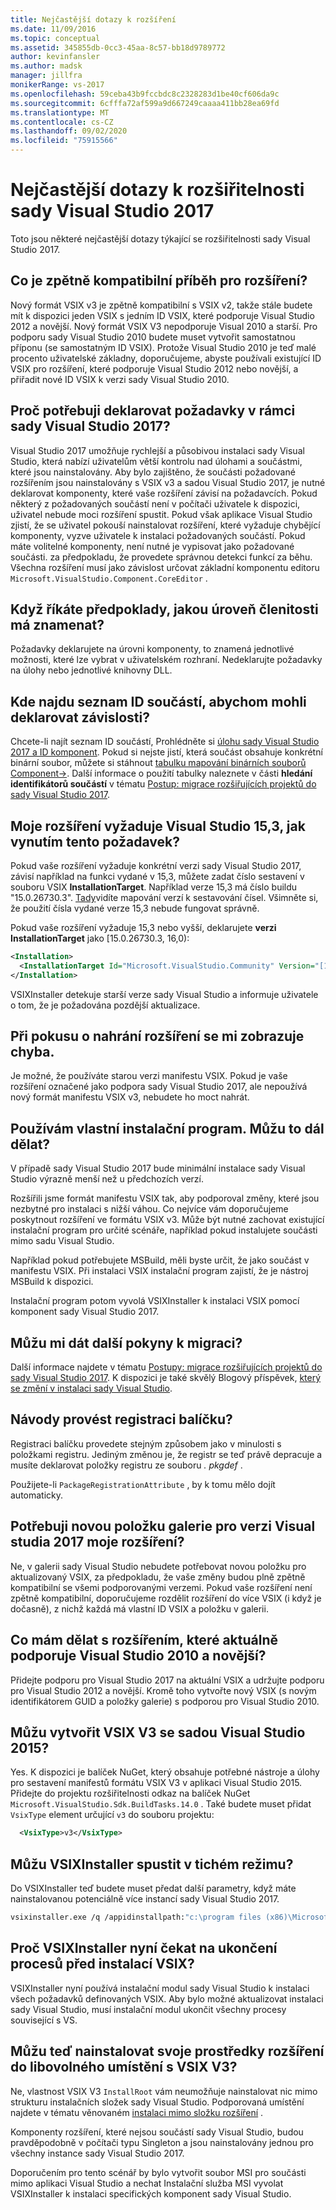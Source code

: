 ```yaml
---
title: Nejčastější dotazy k rozšíření
ms.date: 11/09/2016
ms.topic: conceptual
ms.assetid: 345855db-0cc3-45aa-8c57-bb18d9789772
author: kevinfansler
ms.author: madsk
manager: jillfra
monikerRange: vs-2017
ms.openlocfilehash: 59ceba43b9fccbdc8c2328283d1be40cf606da9c
ms.sourcegitcommit: 6cfffa72af599a9d667249caaaa411bb28ea69fd
ms.translationtype: MT
ms.contentlocale: cs-CZ
ms.lasthandoff: 09/02/2020
ms.locfileid: "75915566"
---
```

# <a name="faq-for-visual-studio-2017-extensibility"></a>Nejčastější dotazy k rozšiřitelnosti sady Visual Studio 2017

Toto jsou některé nejčastější dotazy týkající se rozšiřitelnosti sady Visual Studio 2017.

## <a name="what-is-the-backwards-compatibility-story-for-extensions"></a>Co je zpětně kompatibilní příběh pro rozšíření?

Nový formát VSIX v3 je zpětně kompatibilní s VSIX v2, takže stále budete mít k dispozici jeden VSIX s jedním ID VSIX, které podporuje Visual Studio 2012 a novější. Nový formát VSIX V3 nepodporuje Visual 2010 a starší. Pro podporu sady Visual Studio 2010 budete muset vytvořit samostatnou příponu (se samostatným ID VSIX). Protože Visual Studio 2010 je teď malé procento uživatelské základny, doporučujeme, abyste používali existující ID VSIX pro rozšíření, které podporuje Visual Studio 2012 nebo novější, a přiřadit nové ID VSIX k verzi sady Visual Studio 2010.

## <a name="why-do-i-need-to-declare-prerequisites-with-visual-studio-2017"></a>Proč potřebuji deklarovat požadavky v rámci sady Visual Studio 2017?

Visual Studio 2017 umožňuje rychlejší a působivou instalaci sady Visual Studio, která nabízí uživatelům větší kontrolu nad úlohami a součástmi, které jsou nainstalovány. Aby bylo zajištěno, že součásti požadované rozšířením jsou nainstalovány s VSIX v3 a sadou Visual Studio 2017, je nutné deklarovat komponenty, které vaše rozšíření závisí na požadavcích. Pokud některý z požadovaných součástí není v počítači uživatele k dispozici, uživatel nebude moci rozšíření spustit. Pokud však aplikace Visual Studio zjistí, že se uživatel pokouší nainstalovat rozšíření, které vyžaduje chybějící komponenty, vyzve uživatele k instalaci požadovaných součástí. Pokud máte volitelné komponenty, není nutné je vypisovat jako požadované součásti. za předpokladu, že provedete správnou detekci funkcí za běhu. Všechna rozšíření musí jako závislost určovat základní komponentu editoru `Microsoft.VisualStudio.Component.CoreEditor` .

## <a name="when-you-say-prerequisite-what-level-of-granularity-do-you-mean"></a>Když říkáte předpoklady, jakou úroveň členitosti má znamenat?

Požadavky deklarujete na úrovni komponenty, to znamená jednotlivé možnosti, které lze vybrat v uživatelském rozhraní. Nedeklarujte požadavky na úlohy nebo jednotlivé knihovny DLL.

## <a name="where-do-i-find-a-list-of-component-ids-so-i-can-declare-dependencies"></a>Kde najdu seznam ID součástí, abychom mohli deklarovat závislosti?

Chcete-li najít seznam ID součástí, Prohlédněte si [úlohu sady Visual Studio 2017 a ID komponent](/visualstudio/install/workload-and-component-ids?view=vs-2019). Pokud si nejste jistí, která součást obsahuje konkrétní binární soubor, můžete si stáhnout [tabulku mapování binárních souborů Component->](https://aka.ms/vs2017componentid-binaries). Další informace o použití tabulky naleznete v části **hledání identifikátorů součástí** v tématu [Postup: migrace rozšiřujících projektů do sady Visual Studio 2017](how-to-migrate-extensibility-projects-to-visual-studio-2017.md).

## <a name="my-extension-requires-visual-studio-153-how-do-i-enforce-that-requirement"></a>Moje rozšíření vyžaduje Visual Studio 15,3, jak vynutím tento požadavek?

Pokud vaše rozšíření vyžaduje konkrétní verzi sady Visual Studio 2017, závisí například na funkci vydané v 15,3, můžete zadat číslo sestavení v souboru VSIX **InstallationTarget**. Například verze 15,3 má číslo buildu "15.0.26730.3". [Tady](../install/visual-studio-build-numbers-and-release-dates.md)vidíte mapování verzí k sestavování čísel. Všimněte si, že použití čísla vydané verze 15,3 nebude fungovat správně.

Pokud vaše rozšíření vyžaduje 15,3 nebo vyšší, deklarujete **verzi InstallationTarget** jako [15.0.26730.3, 16,0):

```xml
<Installation>
  <InstallationTarget Id="Microsoft.VisualStudio.Community" Version="[15.0.26730.3, 16.0)" />
</Installation>
```

VSIXInstaller detekuje starší verze sady Visual Studio a informuje uživatele o tom, že je požadována pozdější aktualizace.

## <a name="i-keep-getting-an-error-when-i-try-to-upload-my-extension"></a>Při pokusu o nahrání rozšíření se mi zobrazuje chyba.

Je možné, že používáte starou verzi manifestu VSIX. Pokud je vaše rozšíření označené jako podpora sady Visual Studio 2017, ale nepoužívá nový formát manifestu VSIX v3, nebudete ho moct nahrát.

## <a name="i-use-my-own-installer-can-i-continue-to-do-that"></a>Používám vlastní instalační program. Můžu to dál dělat?

V případě sady Visual Studio 2017 bude minimální instalace sady Visual Studio výrazně menší než u předchozích verzí.

Rozšířili jsme formát manifestu VSIX tak, aby podporoval změny, které jsou nezbytné pro instalaci s nižší váhou. Co nejvíce vám doporučujeme poskytnout rozšíření ve formátu VSIX v3. Může být nutné zachovat existující instalační program pro určité scénáře, například pokud instalujete součásti mimo sadu Visual Studio.

Například pokud potřebujete MSBuild, měli byste určit, že jako součást v manifestu VSIX. Při instalaci VSIX instalační program zajistí, že je nástroj MSBuild k dispozici.

Instalační program potom vyvolá VSIXInstaller k instalaci VSIX pomocí komponent sady Visual Studio 2017.

## <a name="can-you-give-me-more-migration-guidance"></a>Můžu mi dát další pokyny k migraci?

Další informace najdete v tématu [Postupy: migrace rozšiřujících projektů do sady Visual Studio 2017](how-to-migrate-extensibility-projects-to-visual-studio-2017.md). K dispozici je také skvělý Blogový příspěvek, [který se změní v instalaci sady Visual Studio](https://devblogs.microsoft.com/setup/changes-to-visual-studio-15-setup/).

## <a name="how-do-i-do-package-registration"></a>Návody provést registraci balíčku?

Registraci balíčku provedete stejným způsobem jako v minulosti s položkami registru. Jediným změnou je, že registr se teď právě depracuje a musíte deklarovat položky registru ze souboru *. pkgdef* .

Použijete-li `PackageRegistrationAttribute` , by k tomu mělo dojít automaticky.

## <a name="will-i-need-a-new-gallery-entry-for-the-visual-studio-2017-version-of-my-extension"></a>Potřebuji novou položku galerie pro verzi Visual studia 2017 moje rozšíření?

Ne, v galerii sady Visual Studio nebudete potřebovat novou položku pro aktualizovaný VSIX, za předpokladu, že vaše změny budou plně zpětně kompatibilní se všemi podporovanými verzemi. Pokud vaše rozšíření není zpětně kompatibilní, doporučujeme rozdělit rozšíření do více VSIX (i když je dočasně), z nichž každá má vlastní ID VSIX a položku v galerii.

## <a name="what-should-i-do-with-my-extension-that-currently-supports-visual-studio-2010-and-later"></a>Co mám dělat s rozšířením, které aktuálně podporuje Visual Studio 2010 a novější?

Přidejte podporu pro Visual Studio 2017 na aktuální VSIX a udržujte podporu pro Visual Studio 2012 a novější. Kromě toho vytvořte nový VSIX (s novým identifikátorem GUID a položky galerie) s podporou pro Visual Studio 2010.

## <a name="can-i-build-a-vsix-v3-with-visual-studio-2015"></a>Můžu vytvořit VSIX V3 se sadou Visual Studio 2015?

Yes. K dispozici je balíček NuGet, který obsahuje potřebné nástroje a úlohy pro sestavení manifestů formátu VSIX V3 v aplikaci Visual Studio 2015. Přidejte do projektu rozšiřitelnosti odkaz na balíček NuGet `Microsoft.VisualStudio.Sdk.BuildTasks.14.0` . Také budete muset přidat `VsixType` element určující `v3` do souboru projektu:

```xml
  <VsixType>v3</VsixType>
```

## <a name="can-i-run-the-vsixinstaller-in-quiet-mode"></a>Můžu VSIXInstaller spustit v tichém režimu?

Do VSIXInstaller teď budete muset předat další parametry, když máte nainstalovanou potenciálně více instancí sady Visual Studio 2017.

```bash
vsixinstaller.exe /q /appidinstallpath:"c:\program files (x86)\Microsoft Visual Studio\2017\Enterprise\Common7\IDE\devenv.exe" /appidname:"Visual Studio" /logFile:<path to log file> /skuName:Enterprise /skuVersion:15.0.25810.0 "KendoUI.Mvc.VSPackage.vsix"
```

## <a name="why-does-the-vsixinstaller-now-wait-for-processes-to-exit-before-installing-the-vsix"></a>Proč VSIXInstaller nyní čekat na ukončení procesů před instalací VSIX?

VSIXInstaller nyní používá instalační modul sady Visual Studio k instalaci všech požadavků definovaných VSIX. Aby bylo možné aktualizovat instalaci sady Visual Studio, musí instalační modul ukončit všechny procesy související s VS.

## <a name="can-i-now-install-my-extension-assets-to-any-location-with-vsix-v3"></a>Můžu teď nainstalovat svoje prostředky rozšíření do libovolného umístění s VSIX V3?

Ne, vlastnost VSIX V3 `InstallRoot` vám neumožňuje nainstalovat nic mimo strukturu instalačních složek sady Visual Studio. Podporovaná umístění najdete v tématu věnovaném [instalaci mimo složku rozšíření](set-install-root.md) .

Komponenty rozšíření, které nejsou součástí sady Visual Studio, budou pravděpodobně v počítači typu Singleton a jsou nainstalovány jednou pro všechny instance sady Visual Studio 2017.

Doporučením pro tento scénář by bylo vytvořit soubor MSI pro součásti mimo aplikaci Visual Studio a nechat Instalační služba MSI vyvolat VSIXInstaller k instalaci specifických komponent sady Visual Studio.
